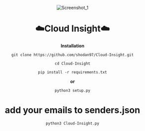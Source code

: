 <div align="center">

![Screenshot_1](https://i.ibb.co/n6FXWXz/screenshot.jpg)

# ☁️Cloud Insight☁️

**Installation**
```
git clone https://github.com/shodan97/Cloud-Insight.git
```

```
cd Cloud-Insight
```

```
pip install -r requirements.txt
```

**or**

```
python3 setup.py
```

# add your emails to senders.json

```
python3 Cloud-Insight.py
```
</div>
